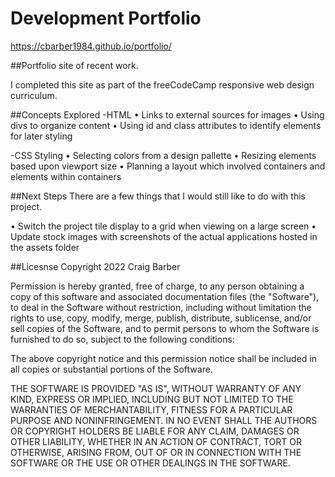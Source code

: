 # Development Portfolio

https://cbarber1984.github.io/portfolio/

##Portfolio site of recent work.

I completed this site as part of the freeCodeCamp responsive web design curriculum.

##Concepts Explored
-HTML
  • Links to external sources for images
  • Using divs to organize content
  • Using id and class attributes to identify elements for later styling
  
-CSS Styling
  • Selecting colors from a design pallette
  • Resizing elements based upon viewport size
  • Planning a layout which involved containers and elements within containers
  
##Next Steps
There are a few things that I would still like to do with this project.

  • Switch the project tile display to a grid when viewing on a large screen
  • Update stock images with screenshots of the actual applications hosted in the assets folder
  
 ##Licesnse
 Copyright 2022 Craig Barber

Permission is hereby granted, free of charge, to any person obtaining a copy of this software and associated documentation files (the "Software"), to deal in the Software without restriction, including without limitation the rights to use, copy, modify, merge, publish, distribute, sublicense, and/or sell copies of the Software, and to permit persons to whom the Software is furnished to do so, subject to the following conditions:

The above copyright notice and this permission notice shall be included in all copies or substantial portions of the Software.

THE SOFTWARE IS PROVIDED "AS IS", WITHOUT WARRANTY OF ANY KIND, EXPRESS OR IMPLIED, INCLUDING BUT NOT LIMITED TO THE WARRANTIES OF MERCHANTABILITY, FITNESS FOR A PARTICULAR PURPOSE AND NONINFRINGEMENT. IN NO EVENT SHALL THE AUTHORS OR COPYRIGHT HOLDERS BE LIABLE FOR ANY CLAIM, DAMAGES OR OTHER LIABILITY, WHETHER IN AN ACTION OF CONTRACT, TORT OR OTHERWISE, ARISING FROM, OUT OF OR IN CONNECTION WITH THE SOFTWARE OR THE USE OR OTHER DEALINGS IN THE SOFTWARE.


